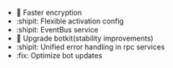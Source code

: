 * :rocket: Faster encryption 
* :shipit: Flexible activation config
* :shipit: EventBus service
* :rocket: Upgrade botkit(stability improvements)
* :shipit: Unified error handling in rpc services
* :fix: Optimize bot updates
